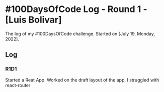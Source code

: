 # #100DaysOfCode Log - Round 1 - [Luis Bolivar]

The log of my #100DaysOfCode challenge. Started on [July 19, Monday, 2022].

## Log

### R1D1 
Started a Reat App. Worked on the draft layout of the app,  I struggled with react-router 


